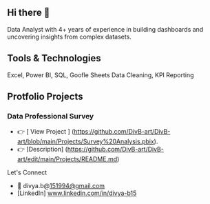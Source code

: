 ## Hi there 👋
Data Analyst with 4+ years of experience in building dashboards and uncovering insights from complex datasets.

## Tools & Technologies
Excel, Power BI, SQL, Goofle Sheets
Data Cleaning, KPI Reporting  

## Protfolio Projects

### Data Professional Survey  
- 👉 [ View Project ] (https://github.com/DivB-art/DivB-art/blob/main/Projects/Survey%20Analysis.pbix).
- 👉 [Description] (https://github.com/DivB-art/DivB-art/edit/main/Projects/README.md)






Let's Connect
- 📧 divya.b@151994@gmail.com
- [LinkedIn] www.linkedin.com/in/divya-b15
